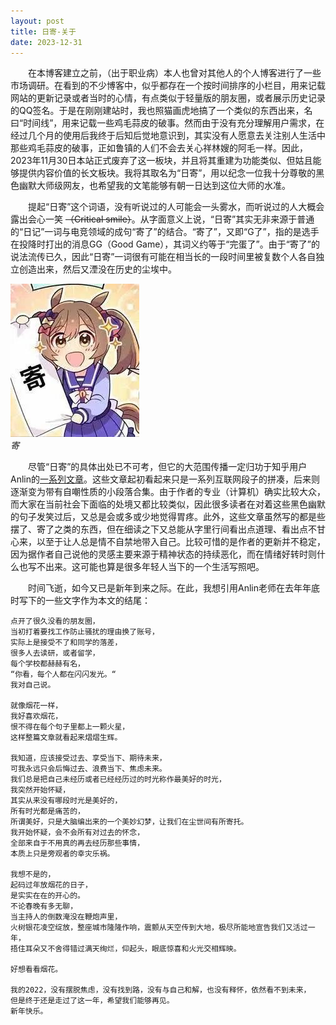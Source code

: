 ```yaml
---
layout: post
title: 日寄-关于
date: 2023-12-31
---
```


&emsp;&emsp;在本博客建立之前，（出于职业病）本人也曾对其他人的个人博客进行了一些市场调研。在看到的不少博客中，似乎都存在一个按时间排序的小栏目，用来记载网站的更新记录或者当时的心情，有点类似于轻量版的朋友圈，或者展示历史记录的QQ签名。于是在刚刚建站时，我也照猫画虎地搞了一个类似的东西出来，名曰“时间线”，用来记载一些鸡毛蒜皮的破事。然而由于没有充分理解用户需求，在经过几个月的使用后我终于后知后觉地意识到，其实没有人愿意去关注别人生活中那些鸡毛蒜皮的破事，正如鲁镇的人们不会去关心祥林嫂的阿毛一样。因此，2023年11月30日本站正式废弃了这一板块，并且将其重建为功能类似、但姑且能够提供内容价值的长文板块。我将其取名为“日寄”，用以纪念一位我十分尊敬的黑色幽默大师级网友，也希望我的文笔能够有朝一日达到这位大师的水准。

&emsp;&emsp;提起“日寄”这个词语，没有听说过的人可能会一头雾水，而听说过的人大概会露出会心一笑 ~~（Critical smile）~~。从字面意义上说，“日寄”其实无非来源于普通的“日记”一词与电竞领域的成句“寄了”的结合。“寄了”，又即“G了”，指的是选手在投降时打出的消息GG（Good Game），其词义约等于“完蛋了”。由于“寄了”的说法流传已久，因此“日寄”一词很有可能在相当长的一段时间里被复数个人各自独立创造出来，然后又湮没在历史的尘埃中。

![](/assets/images/diaries/20231231_1.jpg)\
*寄*

&emsp;&emsp;尽管“日寄”的具体出处已不可考，但它的大范围传播一定归功于知乎用户Anlin的[一系列文章](https://www.zhihu.com/people/an-ling-91/posts)。这些文章起初看起来只是一系列互联网段子的拼凑，后来则逐渐变为带有自嘲性质的小段落合集。由于作者的专业（计算机）确实比较大众，而大家在当前社会下面临的处境又都比较类似，因此很多读者在对着这些黑色幽默的句子发笑过后，又总是会或多或少地觉得胃疼。此外，这些文章虽然写的都是些摆了、寄了之类的东西，但在细读之下又总能从字里行间看出点道理、看出点不甘心来，以至于让人总是情不自禁地带入自己。比较可惜的是作者的更新并不稳定，因为据作者自己说他的灵感主要来源于精神状态的持续恶化，而在情绪好转时则什么也写不出来。这可能也算是很多年轻人当下的一个生活写照吧。

&emsp;&emsp;时间飞逝，如今又已是新年到来之际。在此，我想引用Anlin老师在去年年底时写下的一些文字作为本文的结尾：

```
点开了很久没看的朋友圈，
当初打着要找工作防止骚扰的理由换了账号，
实际上是接受不了和同学的落差，
很多人去读研，或者留学，
每个学校都赫赫有名，
“你看，每个人都在闪闪发光。“
我对自己说。

就像烟花一样，
我好喜欢烟花，
恨不得在每个句子里都上一颗火星，
这样整篇文章就看起来熠熠生辉。

我知道，应该接受过去、享受当下、期待未来，
可我永远只会后悔过去、浪费当下、焦虑未来。
我们总是把自己未经历或者已经经历过的时光称作最美好的时光，
我突然开始怀疑，
其实从来没有哪段时光是美好的，
所有时光都是痛苦的，
所谓美好，只是大脑编出来的一个美妙幻梦，让我们在尘世间有所寄托。
我开始怀疑，会不会所有对过去的怀念，
全部来自于不用真的再去经历那些事情，
本质上只是旁观者的幸灾乐祸。

我想不是的，
起码过年放烟花的日子，
是实实在在的开心的。
不论春晚有多无聊，
当主持人的倒数淹没在鞭炮声里，
火树银花凌空绽放，整座城市隆隆作响，震颤从天空传到大地，极尽所能地宣告我们又活过一年，
捂住耳朵又不舍得错过满天绚烂，仰起头，眼底惊喜和火光交相辉映。

好想看看烟花。

我的2022，没有摆脱焦虑，没有找到路，没有与自己和解，也没有释怀，依然看不到未来，
但是终于还是走过了这一年，希望我们能够再见。
新年快乐。
```

